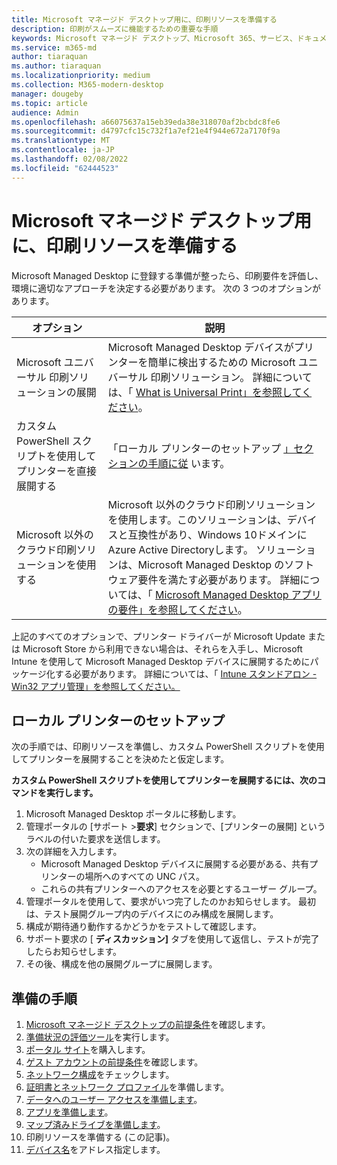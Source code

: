 ```yaml
---
title: Microsoft マネージド デスクトップ用に、印刷リソースを準備する
description: 印刷がスムーズに機能するための重要な手順
keywords: Microsoft マネージド デスクトップ、Microsoft 365、サービス、ドキュメント
ms.service: m365-md
author: tiaraquan
ms.author: tiaraquan
ms.localizationpriority: medium
ms.collection: M365-modern-desktop
manager: dougeby
ms.topic: article
audience: Admin
ms.openlocfilehash: a66075637a15eb39eda38e318070af2bcbdc8fe6
ms.sourcegitcommit: d4797cfc15c732f1a7ef21e4f944e672a7170f9a
ms.translationtype: MT
ms.contentlocale: ja-JP
ms.lasthandoff: 02/08/2022
ms.locfileid: "62444523"
---
```

# <a name="prepare-printing-resources-for-microsoft-managed-desktop"></a>Microsoft マネージド デスクトップ用に、印刷リソースを準備する

Microsoft Managed Desktop に登録する準備が整ったら、印刷要件を評価し、環境に適切なアプローチを決定する必要があります。 次の 3 つのオプションがあります。

| オプション | 説明 |
| ------ | ------ |
| Microsoft ユニバーサル 印刷ソリューションの展開 | Microsoft Managed Desktop デバイスがプリンターを簡単に検出するための Microsoft ユニバーサル 印刷ソリューション。 詳細については、「 [What is Universal Print」を参照してください](/universal-print/fundamentals/universal-print-whatis)。 |
| カスタム PowerShell スクリプトを使用してプリンターを直接展開する | 「ローカル プリンターのセットアップ [」セクションの手順に従](#set-up-local-printers) います。 |
| Microsoft 以外のクラウド印刷ソリューションを使用する | Microsoft 以外のクラウド印刷ソリューションを使用します。このソリューションは、デバイスと互換性があり、Windows 10ドメインにAzure Active Directoryします。 ソリューションは、Microsoft Managed Desktop のソフトウェア要件を満たす必要があります。 詳細については、「 [Microsoft Managed Desktop アプリの要件」を参照してください](../service-description/mmd-app-requirements.md)。 |

上記のすべてのオプションで、プリンター ドライバーが Microsoft Update または Microsoft Store から利用できない場合は、それらを入手し、Microsoft Intune を使用して Microsoft Managed Desktop デバイスに展開するためにパッケージ化する必要があります。 詳細については、「 [Intune スタンドアロン - Win32 アプリ管理」を参照してください。](/mem/intune/apps/apps-win32-app-management)

## <a name="set-up-local-printers"></a>ローカル プリンターのセットアップ

次の手順では、印刷リソースを準備し、カスタム PowerShell スクリプトを使用してプリンターを展開することを決めたと仮定します。

**カスタム PowerShell スクリプトを使用してプリンターを展開するには、次のコマンドを実行します。**

1. Microsoft Managed Desktop ポータルに移動します。
1. 管理ポータルの [サポート  >**要求**] セクションで、[プリンターの展開] というラベルの付いた要求を送信します。
1. 次の詳細を入力します。
    - Microsoft Managed Desktop デバイスに展開する必要がある、共有プリンターの場所へのすべての UNC パス。
    - これらの共有プリンターへのアクセスを必要とするユーザー グループ。
1. 管理ポータルを使用して、要求がいつ完了したのかお知らせします。 最初は、テスト展開グループ内のデバイスにのみ構成を展開します。
1. 構成が期待通り動作するかどうかをテストして確認します。
1. サポート要求の [ **ディスカッション]** タブを使用して返信し、テストが完了したらお知らせします。
1. その後、構成を他の展開グループに展開します。

## <a name="steps-to-get-ready"></a>準備の手順

1. [Microsoft マネージド デスクトップの前提条件](prerequisites.md)を確認します。
1. [準備状況の評価ツール](readiness-assessment-tool.md)を実行します。
1. [ポータル サイト](../get-started/company-portal.md)を購入します。
1. [ゲスト アカウントの前提条件](guest-accounts.md)を確認します。
1. [ネットワーク構成](network.md)をチェックします。
1. [証明書とネットワーク プロファイル](certs-wifi-lan.md)を準備します。
1. [データへのユーザー アクセスを準備します](authentication.md)。
1. [アプリを準備します](apps.md)。
1. [マップ済みドライブを準備します](mapped-drives.md)。
1. 印刷リソースを準備する (この記事)。
1. [デバイス名](address-device-names.md)をアドレス指定します。
